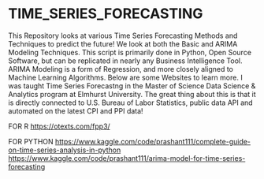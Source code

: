 # TIME_SERIES_FORECASTING
 This Repository looks at various Time Series Forecasting Methods and Techniques to predict the future! We look at both the Basic and ARIMA Modeling Techniques.
 This script is primarily done in Python, Open Source Software, but can be replicated in nearly any Business Intelligence Tool.
 ARIMA Modeling is a form of Regression, and more closely aligned to Machine Learning Algorithms.
 Below are some Websites to learn more. I was taught Time Series Forecastng in the Master of Science Data Science & Analytics program at Elmhurst University.
 The great thing about this is that it is directly connected to U.S. Bureau of Labor Statistics, public data API and automated on the latest CPI and PPI data!

 FOR R
 https://otexts.com/fpp3/

 FOR PYTHON
 https://www.kaggle.com/code/prashant111/complete-guide-on-time-series-analysis-in-python
 https://www.kaggle.com/code/prashant111/arima-model-for-time-series-forecasting
